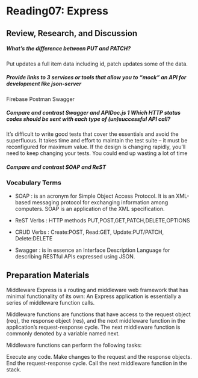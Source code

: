 # Reading07: Express

## Review, Research, and Discussion

##### What’s the difference between PUT and PATCH?

Put updates a full item data including id, patch updates some of the data.

##### Provide links to 3 services or tools that allow you to “mock” an API for development like json-server

Firebase
Postman
Swagger

##### Compare and contrast Swagger and APIDoc.js 1 Which HTTP status codes should be sent with each type of (un)successful API call?

It’s difficult to write good tests that cover the essentials and avoid the superfluous.
It takes time and effort to maintain the test suite – it must be reconfigured for maximum value.
If the design is changing rapidly, you’ll need to keep changing your tests. You could end up wasting a lot of time

##### Compare and contrast SOAP and ReST

### Vocabulary Terms

- SOAP : is an acronym for Simple Object Access Protocol. It is an XML-based messaging protocol for exchanging information among computers. SOAP is an application of the XML specification.

- ReST Verbs : HTTP methods PUT,POST,GET,PATCH,DELETE,OPTIONS

- CRUD Verbs : Create:POST, Read:GET, Update:PUT/PATCH, Delete:DELETE

- Swagger : is in essence an Interface Description Language for describing RESTful APIs expressed using JSON.

## Preparation Materials

Middleware
Express is a routing and middleware web framework that has minimal functionality of its own: An Express application is essentially a series of middleware function calls.

Middleware functions are functions that have access to the request object (req), the response object (res), and the next middleware function in the application’s request-response cycle. The next middleware function is commonly denoted by a variable named next.

Middleware functions can perform the following tasks:

Execute any code.
Make changes to the request and the response objects.
End the request-response cycle.
Call the next middleware function in the stack.
